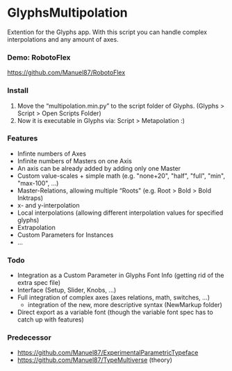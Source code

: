 # GlyphsMultipolation
Extention for the Glyphs app. With this script you can handle complex interpolations and any amount of axes.

### Demo: RobotoFlex
https://github.com/Manuel87/RobotoFlex

### Install
1. Move the “multipolation.min.py” to the script folder of Glyphs. (Glyphs > Script > Open Scripts Folder)
2. Now it is executable in Glyphs via: Script > Metapolation :)

### Features
- Infinte numbers of Axes
- Infinite numbers of Masters on one Axis
- An axis can be already added by adding only one Master
- Custom value-scales + simple math (e.g. "none+20", "half", "full", "min", "max-100", ...)
- Master-Relations, allowing multiple “Roots" (e.g. Root > Bold > Bold Inktraps)
- x- and y-interpolation
- Local interpolations (allowing different interpolation values for specified glyphs)
- Extrapolation
- Custom Parameters for Instances
- ...

### Todo
- Integration as a Custom Parameter in Glyphs Font Info (getting rid of the extra spec file)
- Interface (Setup, Slider, Knobs, ...)
- Full integration of complex axes (axes relations, math, switches, ...)
  - integration of the new, more descriptive syntax (NewMarkup folder)
- Direct export as a variable  font (though the variable font spec has to catch up with features)

### Predecessor
- https://github.com/Manuel87/ExperimentalParametricTypeface
- https://github.com/Manuel87/TypeMultiverse (theory)
